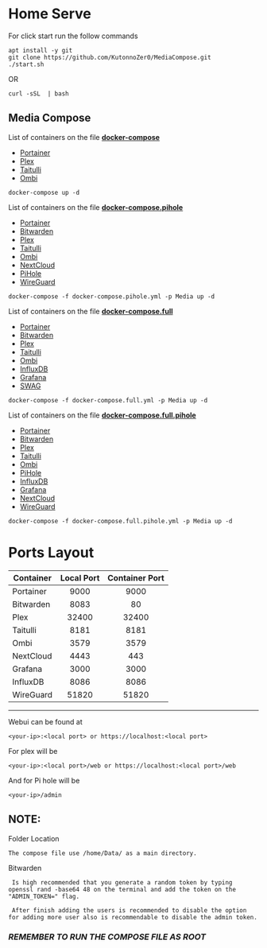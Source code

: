 # Home Serve

For click start run the follow commands

```
apt install -y git
git clone https://github.com/KutonnoZer0/MediaCompose.git
./start.sh
```
OR

```
curl -sSL  | bash
```

## Media Compose

List of containers on the file **[docker-compose](https://raw.githubusercontent.com/KutonnoZer0/MediaCompose/main/docker-compose.yml)**

- [Portainer](https://www.portainer.io/)
- [Plex](https://www.plex.tv/)
- [Taitulli](https://tautulli.com/)
- [Ombi](https://ombi.io/)

```
docker-compose up -d
```

List of containers on the file **[docker-compose.pihole](https://raw.githubusercontent.com/KutonnoZer0/MediaCompose/main/docker-compose.pihole.yml)**

- [Portainer](https://www.portainer.io/)
- [Bitwarden](https://bitwarden.com/)
- [Plex](https://www.plex.tv/)
- [Taitulli](https://tautulli.com/)
- [Ombi](https://ombi.io/)
- [NextCloud](https://nextcloud.com/)
- [PiHole](https://pi-hole.net/)
- [WireGuard](https://www.wireguard.com/)
```
docker-compose -f docker-compose.pihole.yml -p Media up -d
```
List of containers on the file **[docker-compose.full](https://raw.githubusercontent.com/KutonnoZer0/MediaCompose/main/docker-compose.full.yml)**

- [Portainer](https://www.portainer.io/)
- [Bitwarden](https://bitwarden.com/)
- [Plex](https://www.plex.tv/)
- [Taitulli](https://tautulli.com/)
- [Ombi](https://ombi.io/)
- [InfluxDB](https://www.influxdata.com/)
- [Grafana](https://grafana.com/)
- [SWAG](https://github.com/linuxserver/docker-swag)
```
docker-compose -f docker-compose.full.yml -p Media up -d
```
List of containers on the file **[docker-compose.full.pihole](https://raw.githubusercontent.com/KutonnoZer0/MediaCompose/main/docker-compose.full.pihole.yml)**

- [Portainer](https://www.portainer.io/)
- [Bitwarden](https://bitwarden.com/)
- [Plex](https://www.plex.tv/)
- [Taitulli](https://tautulli.com/)
- [Ombi](https://ombi.io/)
- [PiHole](https://pi-hole.net/)
- [InfluxDB](https://www.influxdata.com/)
- [Grafana](https://grafana.com/)
- [NextCloud](https://nextcloud.com/)
- [WireGuard](https://www.wireguard.com/)
```
docker-compose -f docker-compose.full.pihole.yml -p Media up -d
```

# Ports Layout
| Container | Local Port | Container Port |
| --------- | :----------: | :--------------: |
| Portainer | 9000 | 9000 |
| Bitwarden | 8083 | 80 |   
| Plex  | 32400 | 32400 |
| Taitulli | 8181 | 8181 |
| Ombi | 3579 | 3579 |
| NextCloud | 4443 | 443 |
| Grafana  | 3000 | 3000 |
| InfluxDB | 8086 | 8086 | 
| WireGuard | 51820 | 51820 |
-------------------


Webui can be found at 
```
<your-ip>:<local port> or https://localhost:<local port>
```
For plex will be 
```
<your-ip>:<local port>/web or https://localhost:<local port>/web
```
And for Pi hole will be 
```
<your-ip>/admin
```

## **NOTE:** 

Folder Location

```
The compose file use /home/Data/ as a main directory.
```


Bitwarden

```
 Is high recommended that you generate a random token by typing openssl rand -base64 48 on the terminal and add the token on the "ADMIN_TOKEN=" flag.

 After finish adding the users is recommended to disable the option for adding more user also is recommendable to disable the admin token.
```

### *REMEMBER TO RUN THE COMPOSE FILE AS ROOT*
